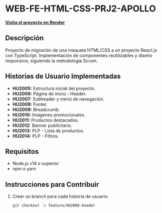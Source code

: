# WEB-FE-HTML-CSS-PRJ2-APOLLO

**[Visita el proyecto en Render](https://web-fe-html-css-prj2-apollo.onrender.com/)**

## Descripción

Proyecto de migración de una maqueta HTML/CSS a un proyecto React.js con TypeScript. Implementación de componentes reutilizables y diseño responsivo, siguiendo la metodología Scrum.

## Historias de Usuario Implementadas

- **HU2005:** Estructura inicial del proyecto.
- **HU2006:** Página de inicio - Header.
- **HU2007:** Subheader y menú de navegación.
- **HU2008:** Footer.
- **HU2009:** Breadcrumb.
- **HU2010:** Imágenes promocionales.
- **HU2011:** Productos destacados.
- **HU2012:** Banner publicitario.
- **HU2013:** PLP - Lista de productos.
- **HU2014:** PLP - Filtros.

## Requisitos

- Node.js v14 o superior
- npm o yarn

## Instrucciones para Contribuir

1. Crear un branch para cada historia de usuario:
   ```bash
   git checkout -b feature/HU2006-header
